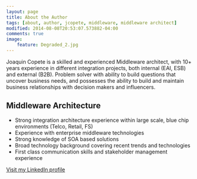 ```yaml
---
layout: page
title: About the Author
tags: [about, author, jcopete, middleware, middleware architect]
modified: 2014-08-08T20:53:07.573882-04:00
comments: true
image:
    feature: Degraded_2.jpg
---
```


Joaquin Copete is a skilled and experienced Middleware architect, with 10+ years experience in different integration projects, both internal (EAI, ESB) and external (B2B).  Problem solver with ability to build questions that uncover business needs, and possesses the ability to build and maintain business relationships with decision makers and influencers.

## Middleware Architecture


* Strong integration architecture experience within large scale, blue chip environments (Telco, Retail, FS)
* Experience with enterprise middleware technologies
* Strong knowledge of SOA based solutions
* Broad technology background covering recent trends and technologies
* First class communication skills and stakeholder management experience 


<a markdown="0" href="http://linkedin.com/in/jcopete" class="btn">Visit my LinkedIn profile</a>